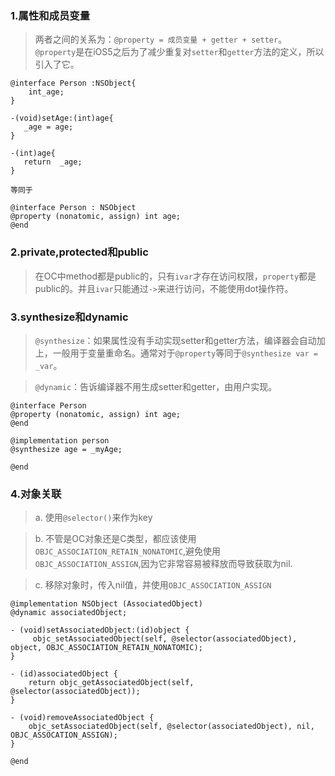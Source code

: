 
### 1.属性和成员变量
> 两者之间的关系为：```@property = 成员变量 + getter + setter```。```@property```是在iOS5之后为了减少重复对```setter```和```getter```方法的定义，所以引入了它。
```objc
@interface Person :NSObject{
    int_age;
}

-(void)setAge:(int)age{
   _age = age;
}

-(int)age{
   return  _age;
}

等同于

@interface Person : NSObject 
@property (nonatomic, assign) int age;
@end
```

### 2.private,protected和public
> 在OC中method都是public的，只有```ivar```才存在访问权限，```property```都是public的。并且```ivar```只能通过```->```来进行访问，不能使用dot操作符。

### 3.synthesize和dynamic
> ```@synthesize```：如果属性没有手动实现setter和getter方法，编译器会自动加上，一般用于变量重命名。通常对于```@property```等同于```@synthesize var = _var```。

> ```@dynamic```：告诉编译器不用生成setter和getter，由用户实现。
```objc
@interface Person
@property (nonatomic, assign) int age;
@end

@implementation person
@synthesize age = _myAge;

@end
```

### 4.对象关联
> a. 使用```@selector()```来作为key

> b. 不管是OC对象还是C类型，都应该使用```OBJC_ASSOCIATION_RETAIN_NONATOMIC```,避免使用```OBJC_ASSOCIATION_ASSIGN```,因为它非常容易被释放而导致获取为nil.

> c. 移除对象时，传入nil值，并使用```OBJC_ASSOCIATION_ASSIGN```

```objc
@implementation NSObject (AssociatedObject)
@dynamic associatedObject;

- (void)setAssociatedObject:(id)object {
     objc_setAssociatedObject(self, @selector(associatedObject), object, OBJC_ASSOCIATION_RETAIN_NONATOMIC);
}

- (id)associatedObject {
    return objc_getAssociatedObject(self, @selector(associatedObject));
}

- (void)removeAssociatedObject {
    objc_setAssociatedObject(self, @selector(associatedObject), nil, OBJC_ASSOCATION_ASSIGN);
}

@end
```
